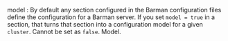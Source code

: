 model
:   By default any section configured in the Barman configuration files define
    the configuration for a Barman server. If you set `model = true` in a
    section, that turns that section into a configuration model for a given
    `cluster`. Cannot be set as `false`. Model.
